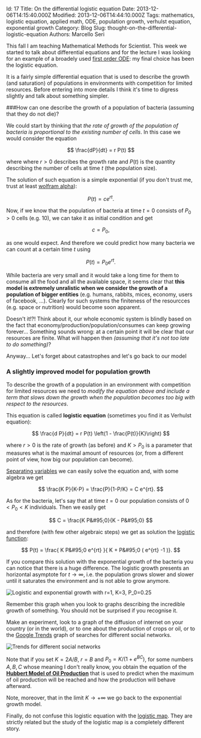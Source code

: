Id: 17
Title: On the differential logistic equation
Date: 2013-12-06T14:15:40.000Z
Modified: 2013-12-06T14:44:10.000Z
Tags: mathematics, logistic equation, applied math, ODE, population growth, verhulst equation, exponential growth
Category: Blog
Slug: thought-on-the-differential-logistic-equation
Authors: Marcello Seri

This fall I am teaching Mathematical Methods for Scientist. This week we started to talk about differential equations and for the lecture I was looking for an example of a broadely used [first order ODE](http://en.wikipedia.org/wiki/Ordinary_differential_equation): my final choice has been the logistic equation.

It is a fairly simple differential equation that is used to describe the growth (and saturation) of populations in environments with competition for limited resources. Before entering into more details I think it's time to digress slightly and talk about something simpler.

###How can one describe the growth of a population of bacteria (assuming that they do not die)? 

We could start by thinking that _the rate of growth of the population of bacteria is proportional to the existing number of cells_. In this case we would consider the equation

$$
\frac{dP}{dt} = r P(t)
$$

where where $r > 0$ describes the growth rate and $P(t)$ is the quantity describing the number of cells at time $t$ (the population size).

The solution of such equation is a simple exponential (if you don't trust me, trust at least [wolfram alpha](http://www.wolframalpha.com/input/?i=dP%2Fdt+%3D+r+P%28t%29)):

$$
P(t) = c e^{rt}.
$$

Now, if we know that the population of bacteria at time $t=0$ consists of $P_0>0$ cells (e.g. $10$), we can take it as initial condition and get

$$
c = P_0,
$$

as one would expect. And therefore we could predict how many bacteria we can count at a certain time $t$ using

$$
P(t) = P_0 e^{rt}.
$$

While bacteria are very small and it would take a long time for them to consume all the food and all the available space, it seems clear that **this model is extremely unralistic when we consider the growth of a population of bigger entities** (e.g. humans, rabbits, mices, economy, users of facebook, ...). Clearly for such systems the finiteness of the resourcces (e.g. space or nutrition) would become soon apparent.

Doesn't it!?! Think about it, our whole economic system is blindly based on the fact that economy/production/population/consumes can keep growing forever... Something sounds wrong: at a certain point it will be clear that our resources are finite. What will happen then _(assuming that it's not too late to do something)_?

Anyway... Let's forget about catastrophes and let's go back to our model

### A slightly improved model for population growth

To describe the growth of a population in an environment with competition for limited resources we need to _modify the equation above and include a term that slows down the growth when the population becomes too big with respect to the resources_.

This equation is called **logistic equation** (sometimes you find it as Verhulst equation):

$$
\frac{d P}{dt} = r P(t) \left(1 - \frac{P(t)}{K}\right)
$$

where $r>0$ is the rate of growth (as before) and $K > P_0$ is a parameter that measures what is the maximal amount of resources (or, from a different point of view, how big our population can become).

[Separating variables](http://en.wikipedia.org/wiki/Separation_of_variables) we can easily solve the equation and, with some algebra we get

$$
\frac{K P}{K-P} = \frac{P}{1-P/K} = C e^{rt}.
$$

As for the bacteria, let's say that at time $t=0$ our population consists of $0 < P_0 < K$ individuals. Then we easily get

$$ 
C = \frac{K P&#95;0}{K - P&#95;0}
$$ 

and therefore (with few other algebraic steps) we get as solution the [logistic function](http://en.wikipedia.org/wiki/Logistic_function):

$$ 
P(t) = \frac{ K P&#95;0 e^{rt} }{ K + P&#95;0 ( e^{rt} -1 )}.
$$

If you compare this solution with the exponential growth of the bacteria you can notice that there is a huge difference. The logistic growth presents an horizontal asymptote for $t\to \infty$, i.e. the population grows slower and slower until it saturates the environment and is not able to grow anymore.

![Logistic and exponential growth with $r=1$, $K=3$, $P_0=0.25$](/images/17-logistic.png)

Remember this graph when you look to graphs describing the incredible growth of something. You should not be surprised if you recognise it. 

Make an experiment, look to a graph of the diffusion of internet on your country (or in the world), or to one about the production of crops or oil, or to the [Google Trends](http://www.google.co.uk/trends) graph of searches for different social networks.

![Trends for different social networks](/images/17-trends.png)

Note that if you set $K=2A/B$, $r=B$ and $P_0 = K/(1+e^{BC})$, for some numbers $A,B,C$ whose meaning I don't really know, you obtain the equation of the [**Hubbert Model of Oil Production**](http://en.wikipedia.org/wiki/Hubbert_peak_theory) that is used to predict when the maximum of oil production will be reached and how the production will behave afterward.

Note, moreover, that in the limit $K\to+\infty$ we go back to the exponential growth model.

Finally, do not confuse this logistic equation with the [logistic map](http://en.wikipedia.org/wiki/Logistic_map). They are strictly related but the study of the logistic map is a completely different story.